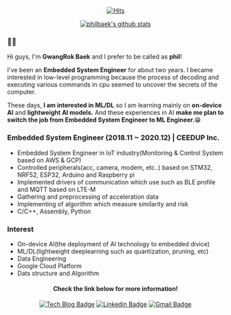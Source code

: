 <div align=center>
  
  [![Hits](https://hits.seeyoufarm.com/api/count/incr/badge.svg?url=https%3A%2F%2Fgithub.com%2Fzester926&count_bg=%23CF688A&title_bg=%23555555&icon=macys.svg&icon_color=%23E7E7E7&title=hits&edge_flat=false)](https://hits.seeyoufarm.com)
  
</div>

<div align=center>

  [![philbaek's github stats](https://github-readme-stats.vercel.app/api?username=zester926&show_icons=true&theme=radical)](https://github.com/anuraghazra/github-readme-stats)

</div>

<div>
  <h3>🙋‍♂️</h3>
  <p>Hi guys, I'm <b>GwangRok Baek</b> and I prefer to be called as <b>phil</b>!</p>
  <p>I've been an <b>Embedded System Engineer</b> for about two years. I became interested in low-level programming because the process of decoding and executing various     commands in cpu seemed to uncover the secrets of the computer.</p>
  <p>These days, <b>I am interested in ML/DL</b> so I am learning mainly on <b>on-device AI</b> and <b>lightweight AI models.</b> And these experiences in AI <b>make me plan to switch the job from Embedded System Engineer to ML Engineer.</b>😁</p>

</div>

<div>
  <h3>
  Embedded System Engineer (2018.11 ~ 2020.12) | CEEDUP Inc.
  </h3>
  <ul>
    <li>Embedded System Engineer in IoT industry(Monitoring & Control System based on AWS & GCP)</li>
    <li>Controlled peripherals(acc, camera, modem, etc..) based on STM32, NRF52, ESP32, Arduino and Raspberry pi</li>
    <li>Implemented drivers of communication which use such as BLE profile and MQTT based on LTE-M</li>
    <li>Gathering and preprocessing of acceleration data</li>
    <li>Implementing of algorithm which measure similarity and risk</li>
    <li>C/C++, Assembly, Python</li>
  </ul>
</div>
<div>
  <h3>
    Interest
  </h3>
  <ul>
    <li>On-device AI(the deployment of AI technology to embedded divice)</li>
    <li>ML/DL(lightweight deeplearning such as quantization, pruning, etc)</li>
    <li>Data Engineering</li>
    <li>Google Cloud Platform</li>
    <li>Dats structure and Algorithm</li>
  </ul>
</div>

<div align=center>
  <h4>Check the link below for more information!</h4>
</div>

<div align=center>

[![Tech Blog Badge](http://img.shields.io/badge/-Tech%20blog-black?style=flat-square&logo=github&link=https://phil-baek.tistory.com/)](https://phil-baek.tistory.com/)
[![Linkedin Badge](https://img.shields.io/badge/-LinkedIn-blue?style=flat-square&logo=Linkedin&logoColor=white&link=https://www.linkedin.com/in/philbaek/)](https://www.linkedin.com/in/philbaek/)
[![Gmail Badge](https://img.shields.io/badge/Gmail-d14836?style=flat-square&logo=Gmail&logoColor=white&link=mailto:snugyun01@gmail.com)](mailto:zester926@gmail.com)

</div>
